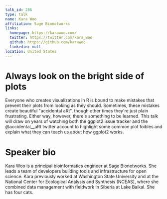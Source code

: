 ```yaml
---
talk_id: 286
type: talk
name: Kara Woo
affiliation: Sage Bionetworks
links:
  homepage: https://karawoo.com/
  twitter: https://twitter.com/kara_woo
  github: https://github.com/karawoo
  linkedin: null
location: United States
---
```


# Always look on the bright side of plots

Everyone who creates visualizations in R is bound to make mistakes that prevent their plots from looking as they should. Sometimes, these mistakes create beautiful "accidental aRt", though other times they're just plain frustrating. Either way, however, there's something to be learned. This talk will draw on years of watching both the ggplot2 issue tracker and the @accidental__aRt twitter account to highlight some common plot foibles and explain what they can teach us about how ggplot2 works.

# Speaker bio

Kara Woo is a principal bioinformatics engineer at Sage Bionetworks. She leads a team of developers building tools and infrastructure for open science. Kara previously worked at Washington State University and at the National Center for Ecological Analysis and Synthesis (NCEAS), where she combined data management with fieldwork in Siberia at Lake Baikal. She has four cats.
